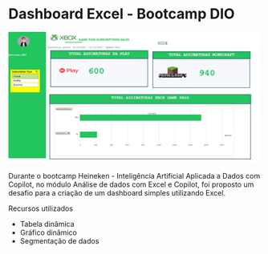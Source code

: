 # Dashboard Excel - Bootcamp DIO

![DIO](desafio.jpg)

Durante o bootcamp Heineken - Inteligência Artificial Aplicada a Dados com Copilot, no módulo Análise de dados com Excel e Copilot, foi proposto um desafio para a criação de um dashboard simples utilizando Excel.

Recursos utilizados
- Tabela dinâmica
- Gráfico dinâmico
- Segmentação de dados
